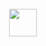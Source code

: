 
<img align="right" 
height="50px" src="https://media.giphy.com/media/v1.Y2lkPTc5MGI3NjExb3FqanJibDVkeG5zeXFuMXd3YmZna3pzZGlkbmJra3U4NDBiMXgwcSZlcD12MV9pbnRlcm5hbF9naWZfYnlfaWQmY3Q9Zw/fUBR5cMBxA0ydwHy6I/giphy.gif"/>
<!--
**GustavoXCooper/GustavoXCooper** is a ✨ _special_ ✨ repository because its `README.md` (this file) appears on your GitHub profile.

Here are some ideas to get you started:

- 🔭 I’m currently working on ...
- 🌱 I’m currently learning ...
- 👯 I’m looking to collaborate on ...
- 🤔 I’m looking for help with ...
- 💬 Ask me about ...
- 📫 How to reach me: ...
- 😄 Pronouns: ...
- ⚡ Fun fact: ...
-->
